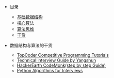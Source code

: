 - 目录
  * [基础数据结构](notes/Algorithms/datastructure/README.md)
  * [核心算法](notes/Algorithms/algorithms/README.md)
  * [算法思维](notes/Algorithms/paradigm/README.md)
  * [干货](#Best-DSA-study-Link)

- 数据结构与算法的干货
  -  [TopCoder Competitive Programming Tutorials](https://www.topcoder.com/community/competitive-programming/tutorials/)
  -  [Technical interview Guide by Yangshun](https://yangshun.github.io/tech-interview-handbook/introduction/)
  -  [HackerEarth CodeMonk(step by step Guide)](https://www.hackerearth.com/practice/codemonk/)
  -  [Python Algorithms for Interviews](https://www.youtube.com/watch?v=p65AHm9MX80)
